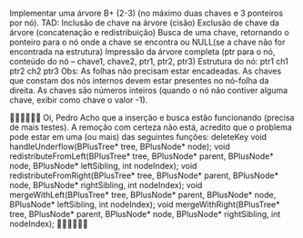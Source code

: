 Implementar uma árvore B+ (2-3) (no máximo duas chaves e 3 ponteiros por nó).
TAD: Inclusão de chave na árvore (cisão)
Exclusão de chave da árvore (concatenação e redistribuição)
Busca de uma chave, retornando o ponteiro para o nó onde a chave se encontra ou
NULL(se a chave não for encontrada na estrutura)
Impressão da árvore completa (ptr para o nó, conteúdo do nó – chave1, chave2, ptr1,
ptr2, ptr3)
Estrutura do nó:
ptr1 ch1 ptr2 ch2 ptr3
Obs: As folhas não precisam estar encadeadas.
As chaves que constam dos nós internos devem estar presentes no nó-folha da direita.
As chaves são números inteiros (quando o nó não contiver alguma chave, exibir como
chave o valor -1).

🚨🚨🚨🚨🚨🚨
Oi, Pedro
Acho que a inserção e busca estão funcionando (precisa de mais testes).
A remoção com certeza não está, acredito que o problema pode estar em uma (ou mais) das seguintes funções:
deleteKey
void handleUnderflow(BPlusTree* tree, BPlusNode* node);
void redistributeFromLeft(BPlusTree* tree, BPlusNode* parent, BPlusNode* node, BPlusNode* leftSibling, int nodeIndex);
void redistributeFromRight(BPlusTree* tree, BPlusNode* parent, BPlusNode* node, BPlusNode* rightSibling, int nodeIndex);
void mergeWithLeft(BPlusTree* tree, BPlusNode* parent, BPlusNode* node, BPlusNode* leftSibling, int nodeIndex);
void mergeWithRight(BPlusTree* tree, BPlusNode* parent, BPlusNode* node, BPlusNode* rightSibling, int nodeIndex);
🚨🚨🚨🚨🚨🚨
